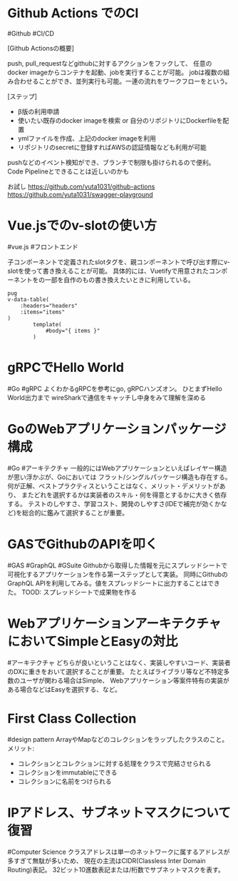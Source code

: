 # Github Actions でのCI
\#Github \#CI/CD

 [Github Actionsの概要]
 
 push, pull_requestなどgithubに対するアクションをフックして、
 任意のdocker imageからコンテナを起動、jobを実行することが可能。
 jobは複数の組み合わせることができ、並列実行も可能。一連の流れをワークフローをという。
 
 [ステップ]
 - β版の利用申請
 - 使いたい既存のdocker imageを検索 or 自分のリポジトリにDockerfileを配置
 - ymlファイルを作成、上記のdocker imageを利用
 - リポジトリのsecretに登録すればAWSの認証情報なども利用が可能

pushなどのイベント検知ができ、ブランチで制限も掛けられるので便利。
Code Pipelineとできることは近しいのかも

お試し
https://github.com/yuta1031/github-actions
https://github.com/yuta1031/swagger-playground

# Vue.jsでのv-slotの使い方
\#vue.js \#フロントエンド

子コンポーネントで定義されたslotタグを、親コンポーネントで呼び出す際にv-slotを使って書き換えることが可能。
具体的には、Vuetifyで用意されたコンポーネントをの一部を自作のもの書き換えたいときに利用している。
```Pug
pug
v-data-table(
    :headers="headers"
    :items="items"
)
        template(
            #body="{ items }"
        )
```

# gRPCでHello World
\#Go \#gRPC
よくわかるgRPCを参考にgo, gRPCハンズオン。
ひとまずHello World出力まで
wireSharkで通信をキャッチし中身をみて理解を深める

# GoのWebアプリケーションパッケージ構成
\#Go \#アーキテクチャ
一般的にはWebアプリケーションといえばレイヤー構造が思い浮かぶが、Goにおいては
フラット/シングルパッケージ構造も存在する。
何が正解、ベストプラクティスということはなく、メリット・デメリットがあり、
またどれを選択するかは実装者のスキル・何を得意とするかに大きく依存する。
テストのしやすさ、学習コスト、開発のしやすさ(IDEで補完が効くかなど)を総合的に鑑みて選択することが重要。

# GASでGithubのAPIを叩く
\#GAS \#GraphQL \#GSuite
Githubから取得した情報を元にスプレッドシートで可視化するアプリケーションを作る第一ステップとして実装。
同時にGithubのGraphQL APIを利用してみる。値をスプレッドシートに出力することはできた。
TOOD: スプレッドシートで成果物を作る


# WebアプリケーションアーキテクチャにおいてSimpleとEasyの対比
\#アーキテクチャ
どちらが良いということはなく、実装しやすいコード、実装者のDXに重きをおいて選択することが重要。
たとえばライブラリ等など不特定多数のユーザが関わる場合はSimple、
Webアプリケーション等案件特有の実装がある場合などはEasyを選択する、など。

# First Class Collection
\#design pattern
ArrayやMapなどのコレクションをラップしたクラスのこと。
メリット:
- コレクションとコレクションに対する処理をクラスで完結させられる
- コレクションをimmutableにできる
- コレクションに名前をつけられる

# IPアドレス、サブネットマスクについて復習
\#Computer Science
クラスアドレスは単一のネットワークに属するアドレスが多すぎて無駄が多いため、
現在の主流はCIDR(Classless Inter Domain Routing)表記。
32ビット10進数表記または/桁数でサブネットマスクを表す。
